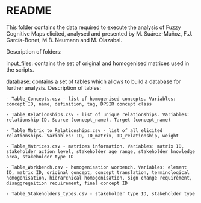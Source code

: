 # README

This folder contains the data required to execute the analysis of Fuzzy Cognitive Maps elicited, analysed and presented by M. Suárez-Muñoz, F.J. García-Bonet, M.B. Neumann and M. Olazabal.

Description of folders:

input_files: contains the set of original and homogenised matrices used in the scripts. 

database: contains a set of tables which allows to build a database for further analysis. Description of tables:

	- Table_Concepts.csv - list of homogenised concepts. Variables: concept ID, name, definition, tag, DPSIR concept class

	- Table_Relationships.csv - list of unique relationships. Variables: relationship ID, Source (concept_name), Target (concept_name)

	- Table_Matrix_to_Relationships.csv - list of all elicited relationships. Variables: ID, ID_matrix, ID_relationship, weight

	- Table_Matrices.csv - matrices information. Variables: matrix ID, stakeholder action level, stakeholder age range, stakeholder knowledge area, stakeholder type ID

	- Table_Workbench.csv - homogenisation worbench. Variables: element ID, matrix ID, original concept, concept translation, terminological homogenisation, hierarchical homogenisation, sign change requirement, disaggregaition requirement, final concept ID

	- Table_Stakeholders_types.csv - stakeholder type ID, stakeholder type